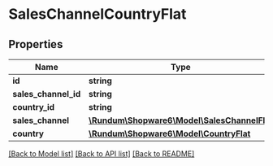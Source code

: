 # SalesChannelCountryFlat

## Properties
Name | Type | Description | Notes
------------ | ------------- | ------------- | -------------
**id** | **string** |  | [optional] 
**sales_channel_id** | **string** |  | 
**country_id** | **string** |  | 
**sales_channel** | [**\Rundum\Shopware6\Model\SalesChannelFlat**](SalesChannelFlat.md) |  | [optional] 
**country** | [**\Rundum\Shopware6\Model\CountryFlat**](CountryFlat.md) |  | [optional] 

[[Back to Model list]](../../README.md#documentation-for-models) [[Back to API list]](../../README.md#documentation-for-api-endpoints) [[Back to README]](../../README.md)

